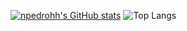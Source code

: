 [![npedrohh's GitHub stats](https://github-readme-stats.vercel.app/api?username=npedrohh&show_icons=true&theme=dark&locale=pt-br)](https://github.com/anuraghazra/github-readme-stats)
![Top Langs](https://github-readme-stats.vercel.app/api/top-langs/?username=npedrohh&size_weight=0&count_weight=1&theme=dark&locale=pt-br&line_height=20)
